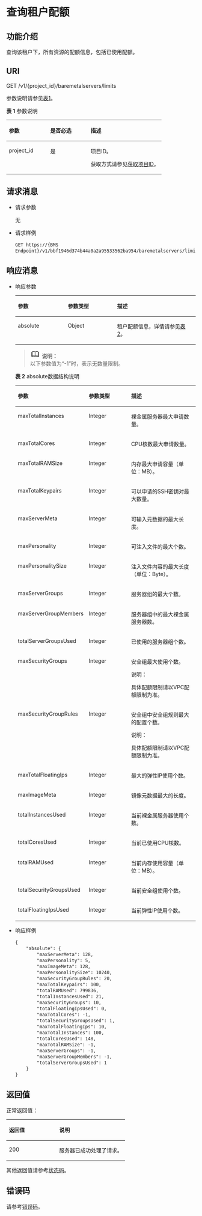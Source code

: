 # 查询租户配额<a name="ZH-CN_TOPIC_0131920833"></a>

## 功能介绍<a name="section7764884"></a>

查询该租户下，所有资源的配额信息，包括已使用配额。

## URI<a name="section2775100"></a>

GET /v1/\{project\_id\}/baremetalservers/limits

参数说明请参见[表1](#table23262209)。

**表 1**  参数说明

<a name="table23262209"></a>
<table><thead align="left"><tr id="row32406826"><th class="cellrowborder" valign="top" width="26.602660266026607%" id="mcps1.2.4.1.1"><p id="p7707213"><a name="p7707213"></a><a name="p7707213"></a>参数</p>
</th>
<th class="cellrowborder" valign="top" width="26.002600260026004%" id="mcps1.2.4.1.2"><p id="p20304554"><a name="p20304554"></a><a name="p20304554"></a>是否必选</p>
</th>
<th class="cellrowborder" valign="top" width="47.394739473947396%" id="mcps1.2.4.1.3"><p id="p34056167"><a name="p34056167"></a><a name="p34056167"></a>描述</p>
</th>
</tr>
</thead>
<tbody><tr id="row7086124"><td class="cellrowborder" valign="top" width="26.602660266026607%" headers="mcps1.2.4.1.1 "><p id="p37105186"><a name="p37105186"></a><a name="p37105186"></a>project_id</p>
</td>
<td class="cellrowborder" valign="top" width="26.002600260026004%" headers="mcps1.2.4.1.2 "><p id="p52730096"><a name="p52730096"></a><a name="p52730096"></a>是</p>
</td>
<td class="cellrowborder" valign="top" width="47.394739473947396%" headers="mcps1.2.4.1.3 "><p id="p37593705"><a name="p37593705"></a><a name="p37593705"></a>项目ID。</p>
<p id="p652825144113"><a name="p652825144113"></a><a name="p652825144113"></a>获取方式请参见<a href="获取项目ID.md">获取项目ID</a>。</p>
</td>
</tr>
</tbody>
</table>

## 请求消息<a name="section24975902"></a>

-   请求参数

    无

-   请求样例

    ```
    GET https://{BMS Endpoint}/v1/bbf1946d374b44a0a2a95533562ba954/baremetalservers/limits
    ```


## 响应消息<a name="section23456533"></a>

-   响应参数

    <a name="table6147620"></a>
    <table><thead align="left"><tr id="row63161481"><th class="cellrowborder" valign="top" width="27.71%" id="mcps1.1.4.1.1"><p id="p15806308"><a name="p15806308"></a><a name="p15806308"></a>参数</p>
    </th>
    <th class="cellrowborder" valign="top" width="27.24%" id="mcps1.1.4.1.2"><p id="p21995508"><a name="p21995508"></a><a name="p21995508"></a>参数类型</p>
    </th>
    <th class="cellrowborder" valign="top" width="45.050000000000004%" id="mcps1.1.4.1.3"><p id="p36805753"><a name="p36805753"></a><a name="p36805753"></a>描述</p>
    </th>
    </tr>
    </thead>
    <tbody><tr id="row28476039"><td class="cellrowborder" valign="top" width="27.71%" headers="mcps1.1.4.1.1 "><p id="p24857797"><a name="p24857797"></a><a name="p24857797"></a>absolute</p>
    </td>
    <td class="cellrowborder" valign="top" width="27.24%" headers="mcps1.1.4.1.2 "><p id="p17467122"><a name="p17467122"></a><a name="p17467122"></a>Object</p>
    </td>
    <td class="cellrowborder" valign="top" width="45.050000000000004%" headers="mcps1.1.4.1.3 "><p id="p49956928"><a name="p49956928"></a><a name="p49956928"></a>租户配额信息，详情请参见<a href="#table7714075">表2</a>。</p>
    </td>
    </tr>
    </tbody>
    </table>

    >![](public_sys-resources/icon-note.gif) **说明：**   
    >以下参数值为“-1”时，表示无数量限制。  

    **表 2**  absolute数据结构说明

    <a name="table7714075"></a>
    <table><thead align="left"><tr id="row63715136"><th class="cellrowborder" valign="top" width="27.82%" id="mcps1.2.4.1.1"><p id="p60652411"><a name="p60652411"></a><a name="p60652411"></a>参数</p>
    </th>
    <th class="cellrowborder" valign="top" width="27.11%" id="mcps1.2.4.1.2"><p id="p52018130"><a name="p52018130"></a><a name="p52018130"></a>参数类型</p>
    </th>
    <th class="cellrowborder" valign="top" width="45.07%" id="mcps1.2.4.1.3"><p id="p52719039"><a name="p52719039"></a><a name="p52719039"></a>描述</p>
    </th>
    </tr>
    </thead>
    <tbody><tr id="row42383756"><td class="cellrowborder" valign="top" width="27.82%" headers="mcps1.2.4.1.1 "><p id="p10532193"><a name="p10532193"></a><a name="p10532193"></a>maxTotalInstances</p>
    </td>
    <td class="cellrowborder" valign="top" width="27.11%" headers="mcps1.2.4.1.2 "><p id="p46701637"><a name="p46701637"></a><a name="p46701637"></a>Integer</p>
    </td>
    <td class="cellrowborder" valign="top" width="45.07%" headers="mcps1.2.4.1.3 "><p id="p21300044"><a name="p21300044"></a><a name="p21300044"></a>裸金属服务器最大申请数量。</p>
    </td>
    </tr>
    <tr id="row57482668"><td class="cellrowborder" valign="top" width="27.82%" headers="mcps1.2.4.1.1 "><p id="p25584516"><a name="p25584516"></a><a name="p25584516"></a>maxTotalCores</p>
    </td>
    <td class="cellrowborder" valign="top" width="27.11%" headers="mcps1.2.4.1.2 "><p id="p20741957"><a name="p20741957"></a><a name="p20741957"></a>Integer</p>
    </td>
    <td class="cellrowborder" valign="top" width="45.07%" headers="mcps1.2.4.1.3 "><p id="p21392630"><a name="p21392630"></a><a name="p21392630"></a>CPU核数最大申请数量。</p>
    </td>
    </tr>
    <tr id="row58315944"><td class="cellrowborder" valign="top" width="27.82%" headers="mcps1.2.4.1.1 "><p id="p25971051"><a name="p25971051"></a><a name="p25971051"></a>maxTotalRAMSize</p>
    </td>
    <td class="cellrowborder" valign="top" width="27.11%" headers="mcps1.2.4.1.2 "><p id="p6661465"><a name="p6661465"></a><a name="p6661465"></a>Integer</p>
    </td>
    <td class="cellrowborder" valign="top" width="45.07%" headers="mcps1.2.4.1.3 "><p id="p24370177"><a name="p24370177"></a><a name="p24370177"></a>内存最大申请容量（单位：MB）。</p>
    </td>
    </tr>
    <tr id="row18005001"><td class="cellrowborder" valign="top" width="27.82%" headers="mcps1.2.4.1.1 "><p id="p49119006"><a name="p49119006"></a><a name="p49119006"></a>maxTotalKeypairs</p>
    </td>
    <td class="cellrowborder" valign="top" width="27.11%" headers="mcps1.2.4.1.2 "><p id="p13038474"><a name="p13038474"></a><a name="p13038474"></a>Integer</p>
    </td>
    <td class="cellrowborder" valign="top" width="45.07%" headers="mcps1.2.4.1.3 "><p id="p42697780"><a name="p42697780"></a><a name="p42697780"></a>可以申请的SSH密钥对最大数量。</p>
    </td>
    </tr>
    <tr id="row48735703"><td class="cellrowborder" valign="top" width="27.82%" headers="mcps1.2.4.1.1 "><p id="p55277862"><a name="p55277862"></a><a name="p55277862"></a>maxServerMeta</p>
    </td>
    <td class="cellrowborder" valign="top" width="27.11%" headers="mcps1.2.4.1.2 "><p id="p21756767"><a name="p21756767"></a><a name="p21756767"></a>Integer</p>
    </td>
    <td class="cellrowborder" valign="top" width="45.07%" headers="mcps1.2.4.1.3 "><p id="p22991320"><a name="p22991320"></a><a name="p22991320"></a>可输入元数据的最大长度。</p>
    </td>
    </tr>
    <tr id="row5595289"><td class="cellrowborder" valign="top" width="27.82%" headers="mcps1.2.4.1.1 "><p id="p50565259"><a name="p50565259"></a><a name="p50565259"></a>maxPersonality</p>
    </td>
    <td class="cellrowborder" valign="top" width="27.11%" headers="mcps1.2.4.1.2 "><p id="p39551712"><a name="p39551712"></a><a name="p39551712"></a>Integer</p>
    </td>
    <td class="cellrowborder" valign="top" width="45.07%" headers="mcps1.2.4.1.3 "><p id="p43495860"><a name="p43495860"></a><a name="p43495860"></a>可注入文件的最大个数。</p>
    </td>
    </tr>
    <tr id="row55918423"><td class="cellrowborder" valign="top" width="27.82%" headers="mcps1.2.4.1.1 "><p id="p33098452"><a name="p33098452"></a><a name="p33098452"></a>maxPersonalitySize</p>
    </td>
    <td class="cellrowborder" valign="top" width="27.11%" headers="mcps1.2.4.1.2 "><p id="p61770902"><a name="p61770902"></a><a name="p61770902"></a>Integer</p>
    </td>
    <td class="cellrowborder" valign="top" width="45.07%" headers="mcps1.2.4.1.3 "><p id="p940305"><a name="p940305"></a><a name="p940305"></a>注入文件内容的最大长度（单位：Byte）。</p>
    </td>
    </tr>
    <tr id="row56010681154433"><td class="cellrowborder" valign="top" width="27.82%" headers="mcps1.2.4.1.1 "><p id="p34334083154433"><a name="p34334083154433"></a><a name="p34334083154433"></a>maxServerGroups</p>
    </td>
    <td class="cellrowborder" valign="top" width="27.11%" headers="mcps1.2.4.1.2 "><p id="p29597354154433"><a name="p29597354154433"></a><a name="p29597354154433"></a>Integer</p>
    </td>
    <td class="cellrowborder" valign="top" width="45.07%" headers="mcps1.2.4.1.3 "><p id="p48575502154433"><a name="p48575502154433"></a><a name="p48575502154433"></a>服务器组的最大个数。</p>
    </td>
    </tr>
    <tr id="row6104724715477"><td class="cellrowborder" valign="top" width="27.82%" headers="mcps1.2.4.1.1 "><p id="p4587998315477"><a name="p4587998315477"></a><a name="p4587998315477"></a>maxServerGroupMembers</p>
    </td>
    <td class="cellrowborder" valign="top" width="27.11%" headers="mcps1.2.4.1.2 "><p id="p2529112315477"><a name="p2529112315477"></a><a name="p2529112315477"></a>Integer</p>
    </td>
    <td class="cellrowborder" valign="top" width="45.07%" headers="mcps1.2.4.1.3 "><p id="p3531507615477"><a name="p3531507615477"></a><a name="p3531507615477"></a>服务器组中的最大裸金属服务器数。</p>
    </td>
    </tr>
    <tr id="row3499539015481"><td class="cellrowborder" valign="top" width="27.82%" headers="mcps1.2.4.1.1 "><p id="p1605434815481"><a name="p1605434815481"></a><a name="p1605434815481"></a>totalServerGroupsUsed</p>
    </td>
    <td class="cellrowborder" valign="top" width="27.11%" headers="mcps1.2.4.1.2 "><p id="p2533385115481"><a name="p2533385115481"></a><a name="p2533385115481"></a>Integer</p>
    </td>
    <td class="cellrowborder" valign="top" width="45.07%" headers="mcps1.2.4.1.3 "><p id="p3877608315481"><a name="p3877608315481"></a><a name="p3877608315481"></a>已使用的服务器组个数。</p>
    </td>
    </tr>
    <tr id="row8462746"><td class="cellrowborder" valign="top" width="27.82%" headers="mcps1.2.4.1.1 "><p id="p14393865"><a name="p14393865"></a><a name="p14393865"></a>maxSecurityGroups</p>
    </td>
    <td class="cellrowborder" valign="top" width="27.11%" headers="mcps1.2.4.1.2 "><p id="p15982473"><a name="p15982473"></a><a name="p15982473"></a>Integer</p>
    </td>
    <td class="cellrowborder" valign="top" width="45.07%" headers="mcps1.2.4.1.3 "><p id="p41389494"><a name="p41389494"></a><a name="p41389494"></a>安全组最大使用个数。</p>
    <div class="note" id="note8411879113615"><a name="note8411879113615"></a><a name="note8411879113615"></a><span class="notetitle"> 说明： </span><div class="notebody"><p id="p8598055113615"><a name="p8598055113615"></a><a name="p8598055113615"></a>具体配额限制请以VPC配额限制为准。</p>
    </div></div>
    </td>
    </tr>
    <tr id="row36961130"><td class="cellrowborder" valign="top" width="27.82%" headers="mcps1.2.4.1.1 "><p id="p41061555"><a name="p41061555"></a><a name="p41061555"></a>maxSecurityGroupRules</p>
    </td>
    <td class="cellrowborder" valign="top" width="27.11%" headers="mcps1.2.4.1.2 "><p id="p29888320"><a name="p29888320"></a><a name="p29888320"></a>Integer</p>
    </td>
    <td class="cellrowborder" valign="top" width="45.07%" headers="mcps1.2.4.1.3 "><p id="p45313516"><a name="p45313516"></a><a name="p45313516"></a>安全组中安全组规则最大的配置个数。</p>
    <div class="note" id="note32309229113621"><a name="note32309229113621"></a><a name="note32309229113621"></a><span class="notetitle"> 说明： </span><div class="notebody"><p id="p22347611113621"><a name="p22347611113621"></a><a name="p22347611113621"></a>具体配额限制请以VPC配额限制为准。</p>
    </div></div>
    </td>
    </tr>
    <tr id="row5168462"><td class="cellrowborder" valign="top" width="27.82%" headers="mcps1.2.4.1.1 "><p id="p15992282"><a name="p15992282"></a><a name="p15992282"></a>maxTotalFloatingIps</p>
    </td>
    <td class="cellrowborder" valign="top" width="27.11%" headers="mcps1.2.4.1.2 "><p id="p34210755"><a name="p34210755"></a><a name="p34210755"></a>Integer</p>
    </td>
    <td class="cellrowborder" valign="top" width="45.07%" headers="mcps1.2.4.1.3 "><p id="p42252410"><a name="p42252410"></a><a name="p42252410"></a>最大的弹性IP使用个数。</p>
    </td>
    </tr>
    <tr id="row44727375"><td class="cellrowborder" valign="top" width="27.82%" headers="mcps1.2.4.1.1 "><p id="p66147589"><a name="p66147589"></a><a name="p66147589"></a>maxImageMeta</p>
    </td>
    <td class="cellrowborder" valign="top" width="27.11%" headers="mcps1.2.4.1.2 "><p id="p1311131"><a name="p1311131"></a><a name="p1311131"></a>Integer</p>
    </td>
    <td class="cellrowborder" valign="top" width="45.07%" headers="mcps1.2.4.1.3 "><p id="p16290985"><a name="p16290985"></a><a name="p16290985"></a>镜像元数据最大的长度。</p>
    </td>
    </tr>
    <tr id="row12401140"><td class="cellrowborder" valign="top" width="27.82%" headers="mcps1.2.4.1.1 "><p id="p64968253"><a name="p64968253"></a><a name="p64968253"></a>totalInstancesUsed</p>
    </td>
    <td class="cellrowborder" valign="top" width="27.11%" headers="mcps1.2.4.1.2 "><p id="p48312784"><a name="p48312784"></a><a name="p48312784"></a>Integer</p>
    </td>
    <td class="cellrowborder" valign="top" width="45.07%" headers="mcps1.2.4.1.3 "><p id="p54975040"><a name="p54975040"></a><a name="p54975040"></a>当前裸金属服务器使用个数。</p>
    </td>
    </tr>
    <tr id="row25013317"><td class="cellrowborder" valign="top" width="27.82%" headers="mcps1.2.4.1.1 "><p id="p12812809"><a name="p12812809"></a><a name="p12812809"></a>totalCoresUsed</p>
    </td>
    <td class="cellrowborder" valign="top" width="27.11%" headers="mcps1.2.4.1.2 "><p id="p44542441"><a name="p44542441"></a><a name="p44542441"></a>Integer</p>
    </td>
    <td class="cellrowborder" valign="top" width="45.07%" headers="mcps1.2.4.1.3 "><p id="p57858440"><a name="p57858440"></a><a name="p57858440"></a>当前已使用CPU核数。</p>
    </td>
    </tr>
    <tr id="row50963915"><td class="cellrowborder" valign="top" width="27.82%" headers="mcps1.2.4.1.1 "><p id="p34436465"><a name="p34436465"></a><a name="p34436465"></a>totalRAMUsed</p>
    </td>
    <td class="cellrowborder" valign="top" width="27.11%" headers="mcps1.2.4.1.2 "><p id="p49214446"><a name="p49214446"></a><a name="p49214446"></a>Integer</p>
    </td>
    <td class="cellrowborder" valign="top" width="45.07%" headers="mcps1.2.4.1.3 "><p id="p41198408"><a name="p41198408"></a><a name="p41198408"></a>当前内存使用容量（单位：MB）。</p>
    </td>
    </tr>
    <tr id="row35241358"><td class="cellrowborder" valign="top" width="27.82%" headers="mcps1.2.4.1.1 "><p id="p35977726"><a name="p35977726"></a><a name="p35977726"></a>totalSecurityGroupsUsed</p>
    </td>
    <td class="cellrowborder" valign="top" width="27.11%" headers="mcps1.2.4.1.2 "><p id="p27989608"><a name="p27989608"></a><a name="p27989608"></a>Integer</p>
    </td>
    <td class="cellrowborder" valign="top" width="45.07%" headers="mcps1.2.4.1.3 "><p id="p3330249"><a name="p3330249"></a><a name="p3330249"></a>当前安全组使用个数。</p>
    </td>
    </tr>
    <tr id="row29972245"><td class="cellrowborder" valign="top" width="27.82%" headers="mcps1.2.4.1.1 "><p id="p11832760"><a name="p11832760"></a><a name="p11832760"></a>totalFloatingIpsUsed</p>
    </td>
    <td class="cellrowborder" valign="top" width="27.11%" headers="mcps1.2.4.1.2 "><p id="p56892511"><a name="p56892511"></a><a name="p56892511"></a>Integer</p>
    </td>
    <td class="cellrowborder" valign="top" width="45.07%" headers="mcps1.2.4.1.3 "><p id="p1362898"><a name="p1362898"></a><a name="p1362898"></a>当前弹性IP使用个数。</p>
    </td>
    </tr>
    </tbody>
    </table>

-   响应样例

    ```
    {
        "absolute": {
            "maxServerMeta": 128,
            "maxPersonality": 5,
            "maxImageMeta": 128,
            "maxPersonalitySize": 10240,
            "maxSecurityGroupRules": 20,
            "maxTotalKeypairs": 100,
            "totalRAMUsed": 799836,
            "totalInstancesUsed": 21,
            "maxSecurityGroups": 10,
            "totalFloatingIpsUsed": 0,
            "maxTotalCores": -1,
            "totalSecurityGroupsUsed": 1,
            "maxTotalFloatingIps": 10,
            "maxTotalInstances": 100,
            "totalCoresUsed": 148,
            "maxTotalRAMSize": -1,
            "maxServerGroups": -1,
            "maxServerGroupMembers": -1,
            "totalServerGroupsUsed": 1
        }
    }
    ```


## 返回值<a name="section868814916514"></a>

正常返回值：

<a name="zh-cn_topic_0106040941_table753804619176"></a>
<table><thead align="left"><tr id="zh-cn_topic_0106040941_row10735134615172"><th class="cellrowborder" valign="top" width="42.42%" id="mcps1.1.3.1.1"><p id="zh-cn_topic_0106040941_p19735204616177"><a name="zh-cn_topic_0106040941_p19735204616177"></a><a name="zh-cn_topic_0106040941_p19735204616177"></a>返回值</p>
</th>
<th class="cellrowborder" valign="top" width="57.58%" id="mcps1.1.3.1.2"><p id="zh-cn_topic_0106040941_p207355465176"><a name="zh-cn_topic_0106040941_p207355465176"></a><a name="zh-cn_topic_0106040941_p207355465176"></a>说明</p>
</th>
</tr>
</thead>
<tbody><tr id="zh-cn_topic_0106040941_row1473514621713"><td class="cellrowborder" valign="top" width="42.42%" headers="mcps1.1.3.1.1 "><p id="zh-cn_topic_0106040941_p13735144611178"><a name="zh-cn_topic_0106040941_p13735144611178"></a><a name="zh-cn_topic_0106040941_p13735144611178"></a>200</p>
</td>
<td class="cellrowborder" valign="top" width="57.58%" headers="mcps1.1.3.1.2 "><p id="zh-cn_topic_0106040941_p207351246161711"><a name="zh-cn_topic_0106040941_p207351246161711"></a><a name="zh-cn_topic_0106040941_p207351246161711"></a>服务器已成功处理了请求。</p>
</td>
</tr>
</tbody>
</table>

其他返回值请参考[状态码](状态码.md)。

## 错误码<a name="section14752650154917"></a>

请参考[错误码](错误码.md)。

